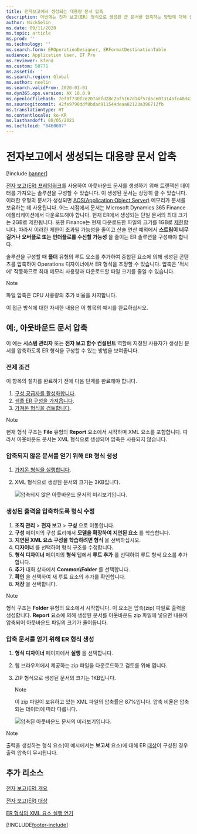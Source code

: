 ```yaml
---
title: 전자보고에서 생성되는 대용량 문서 압축
description: 이번에는 전자 보고(ER) 형식으로 생성된 큰 문서를 압축하는 방법에 대해 설명합니다.
author: NickSelin
ms.date: 09/11/2020
ms.topic: article
ms.prod: ''
ms.technology: ''
ms.search.form: EROperationDesigner, ERFormatDestinationTable
audience: Application User, IT Pro
ms.reviewer: kfend
ms.custom: 58771
ms.assetid: ''
ms.search.region: Global
ms.author: nselin
ms.search.validFrom: 2020-01-01
ms.dyn365.ops.version: AX 10.0.9
ms.openlocfilehash: 7ef8f730f2e207a8fd28c2bf5167d14f57d6c607314bfc48d4358a59d3ef5c43
ms.sourcegitcommit: 42fe9790ddf0bdad911544deaa82123a396712fb
ms.translationtype: HT
ms.contentlocale: ko-KR
ms.lasthandoff: 08/05/2021
ms.locfileid: "8460697"
---
```

# <a name="compress-large-documents-that-are-generated-in-electronic-reporting"></a>전자보고에서 생성되는 대용량 문서 압축 

[!include [banner](../includes/banner.md)]

[전자 보고(ER) 프레임워크](general-electronic-reporting.md)를 사용하여 아웃바운드 문서를 생성하기 위해 트랜잭션 데이터를 가져오는 솔루션을 구성할 수 있습니다. 이 생성된 문서는 상당히 클 수 있습니다. 이러한 유형의 문서가 생성되면 [AOS(Application Object Server)](../dev-tools/access-instances.md#location-of-packages-source-code-and-other-aos-configurations) 메모리가 문서를 보유하는 데 사용됩니다. 어느 시점에서 문서는 Microsoft Dynamics 365 Finance 애플리케이션에서 다운로드해야 합니다. 현재 ER에서 생성되는 단일 문서의 최대 크기는 2GB로 제한됩니다. 또한 Finance는 현재 다운로드한 파일의 크기를 1GB로 [제한](https://fix.lcs.dynamics.com/Issue/Details?kb=4569432&bugId=453907&dbType=3)합니다. 따라서 이러한 제한이 초과될 가능성을 줄이고 산술 연산 예외에서 **스트림이 너무 길거나** **오버플로 또는 언더플로를 수신할 가능성** 을 줄이는 ER 솔루션을 구성해야 합니다.

솔루션을 구성할 때 **폴더** 유형의 루트 요소를 추가하여 중첩된 요소에 의해 생성된 콘텐츠를 압축하여 Operations 디자이너에서 ER 형식을 조정할 수 있습니다. 압축은 '적시에' 작동하므로 최대 메모리 사용량과 다운로드할 파일 크기를 줄일 수 있습니다.

> [!NOTE]
> 파일 압축은 CPU 사용량의 추가 비율을 차지합니다.

이 접근 방식에 대한 자세한 내용은 이 항목의 예시를 완료하십시오.

## <a name="example-compress-an-outbound-document"></a>예:, 아웃바운드 문서 압축

이 예는 **시스템 관리자** 또는 **전자 보고 함수 컨설턴트** 역할에 지정된 사용자가 생성된 문서를 압축하도록 ER 형식을 구성할 수 있는 방법을 보여줍니다.

### <a name="prerequisites"></a>전제 조건

이 항목의 절차를 완료하기 전에 다음 단계를 완료해야 합니다.

1. [구성 공급자를 활성화합니다](er-defer-xml-element.md#activate-a-configuration-provider).
2. [샘플 ER 구성을 가져옵니다](er-defer-xml-element.md#import-the-sample-er-configurations).
3. [가져온 형식을 검토합니다](er-defer-xml-element.md#review-the-imported-format).

> [!NOTE]
> 현재 형식 구조는 **File** 유형의 **Report** 요소에서 시작하며 XML 요소를 포함합니다. 따라서 아웃바운드 문서는 XML 형식으로 생성되며 압축은 사용되지 않습니다.

### <a name="generate-an-er-format-to-get-an-uncompressed-document"></a>압축되지 않은 문서를 얻기 위해 ER 형식 생성

1. [가져온 형식을 실행합니다](er-defer-xml-element.md#run-the-imported-format).
2. XML 형식으로 생성된 문서의 크기는 3KB입니다.

    ![압축되지 않은 아웃바운드 문서의 미리보기입니다.](./media/er-compress-outbound-files1.png)

### <a name="modify-the-format-to-compress-the-generated-output"></a>생성된 출력을 압축하도록 형식 수정

1. **조직 관리** \> **전자 보고** \> **구성** 으로 이동합니다.
2. **구성** 페이지의 구성 트리에서 **모델을 확장하여 지연된 요소** 를 학습합니다.
3. **지연된 XML 요소 구성을 학습하려면 형식** 을 선택하십시오.
4. **디자이너** 를 선택하여 형식 구조를 수정합니다.
5. **형식 디자이너** 페이지의 **형식** 탭에서 **루트 추가** 를 선택하여 루트 형식 요소를 추가합니다.
6. **추가** 대화 상자에서 **Common\\Folder** 를 선택합니다.
7. **확인** 을 선택하여 새 루트 요소의 추가를 확인합니다.
8. **저장** 을 선택합니다.

> [!NOTE]
> 형식 구조는 **Folder** 유형의 요소에서 시작합니다. 이 요소는 압축(zip) 파일로 출력을 생성합니다. **Report** 요소에 의해 생성된 문서를 아웃바운드 zip 파일에 넣으면 내용이 압축되어 아웃바운드 파일의 크기가 줄어듭니다.

### <a name="generate-an-er-format-to-get-a-compressed-document"></a>압축 문서를 얻기 위해 ER 형식 생성

1. **형식 디자이너** 페이지에서 **실행** 을 선택합니다.
2. 웹 브라우저에서 제공하는 zip 파일을 다운로드하고 검토를 위해 엽니다.
3. ZIP 형식으로 생성된 문서의 크기는 1KB입니다.

    > [!NOTE] 
    > 이 zip 파일이 보유하고 있는 XML 파일의 압축률은 87%입니다. 압축 비율은 압축되는 데이터에 따라 다릅니다.

    ![압축된 아웃바운드 문서의 미리보기입니다.](./media/er-compress-outbound-files2.png)

> [!NOTE]
> 출력을 생성하는 형식 요소(이 예시에서는 **보고서** 요소)에 대해 ER [대상](electronic-reporting-destinations.md)이 구성된 경우 출력 압축이 무시됩니다.

## <a name="additional-resources"></a>추가 리소스

[전자 보고(ER) 개요](general-electronic-reporting.md)

[전자 보고(ER) 대상](electronic-reporting-destinations.md)

[ER 형식의 XML 요소 실행 연기](er-defer-xml-element.md)


[!INCLUDE[footer-include](../../../includes/footer-banner.md)]